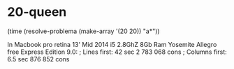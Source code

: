 # 20-queen

(time (resolve-problema (make-array '(20 20)) "a*"))

In Macbook pro retina 13' Mid 2014 i5 2.8GhZ 8Gb Ram Yosemite Allegro free Express Edition 9.0: 
; Lines first: 42 sec 2 783 068 cons
; Columns first: 6.5 sec 876 852 cons
